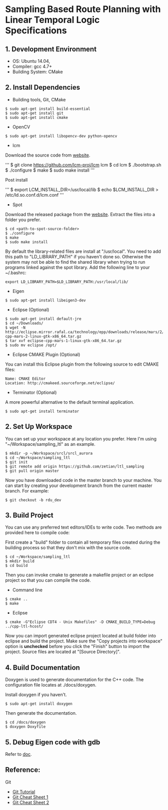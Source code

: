 # Sampling Based Route Planning with Linear Temporal Logic Specifications

## 1. Development Environment

* OS: Ubuntu 14.04,
* Compiler: gcc 4.7+
* Building System: CMake

## 2. Install Dependencies

* Building tools, Git, CMake
```
$ sudo apt-get install build-essential
$ sudo apt-get install git
$ sudo apt-get install cmake
```
* OpenCV

```
$ sudo apt-get install libopencv-dev python-opencv
```
* lcm

Download the source code from [website](https://github.com/lcm-proj/lcm).

'''
$ git clone https://github.com/lcm-proj/lcm lcm
$ cd lcm
$ ./bootstrap.sh
$ ./configure
$ make
$ sudo make install
'''

Post install

'''
$ export LCM_INSTALL_DIR=/usr/local/lib
$ echo $LCM_INSTALL_DIR > /etc/ld.so.conf.d/lcm.conf
'''

* Spot

Download the released package from the [website](https://spot.lrde.epita.fr/install.html). Extract the files into a folder you prefer.

```
$ cd <path-to-spot-source-folder>
$ ./configure
$ make
$ sudo make install
```

By default the library-related files are install at "/usr/local". You need to add this path to "LD_LIBRARY_PATH" if you haven't done so. Otherwise the system may not be able to find the shared library when trying to run programs linked against the spot library. Add the following line to your ~/.bashrc:

```
export LD_LIBRARY_PATH=$LD_LIBRARY_PATH:/usr/local/lib/
```

* Eigen

```
$ sudo apt-get install libeigen3-dev
```

* Eclipse (Optional)
```
$ sudo apt-get install default-jre
$ cd ~/Downloads/
$ wget -N http://eclipse.mirror.rafal.ca/technology/epp/downloads/release/mars/2/eclipse-cpp-mars-2-linux-gtk-x86_64.tar.gz
$ tar xvf eclipse-cpp-mars-1-linux-gtk-x86_64.tar.gz
$ sudo mv eclipse /opt/
```

* Eclipse CMAKE Plugin (Optional)

You can install this Eclipse plugin from the following source to edit CMAKE files:
```
Name: CMAKE Editor
Location: http://cmakeed.sourceforge.net/eclipse/
```

* Terminator (Optional)

A more powerful alternative to the default terminal application.
```
$ sudo apt-get install terminator
```

## 2. Set Up Workspace
You can set up your workspace at any location you prefer. Here I'm using "~/Workspace/sampling_ltl" as an example.
```
$ mkdir -p ~/Workspace/srcl/srcl_aurora
$ cd ~/Workspace/sampling_ltl
$ git init
$ git remote add origin https://github.com/zetian/ltl_sampling
$ git pull origin master
```
Now you have downloaded code in the master branch to your machine. You can start by creating your development branch from the current master branch. For example:

```
$ git checkout -b rdu_dev
```

## 3. Build Project
You can use any preferred text editors/IDEs to write code. Two methods are provided here to compile code:

First create a "build" folder to contain all temporary files created during the building process so that they don't mix with the source code.

```
$ cd ~/Workspace/sampling_ltl
$ mkdir build
$ cd build
```

Then you can invoke cmake to generate a makefile project or an eclipse project so that you can compile the code.

* Command line
```
$ cmake ..
$ make
```

* Eclipse
```
$ cmake -G"Eclipse CDT4 - Unix Makefiles" -D CMAKE_BUILD_TYPE=Debug ../cpp-ltl-hcost/
```
Now you can import generated eclipse project located at build folder into eclipse and build the project. Make sure the "Copy projects into workspace" option is **unchecked** before you click the "Finish" button to import the project. Source files are located at "[Source Directory]".

## 4. Build Documentation

Doxygen is used to generate documentation for the C++ code. The configuration file locates at ./docs/doxygen.

Install doxygen if you haven't.

```
$ sudo apt-get install doxygen
```

Then generate the documentation.

```
$ cd /docs/doxygen
$ doxygen Doxyfile
```

## 5. Debug Eigen code with gdb

Refer to [doc](/Eigen_Debug.md).

## Reference:
Git

* [Git Tutorial](http://cleanercode.com/introduction-to-git-talk/introduction-to-git.pdf)
* [Git Cheat Sheet 1](https://www.atlassian.com/dms/wac/images/landing/git/atlassian_git_cheatsheet.pdf)
* [Git Cheat Sheet 2](https://training.github.com/kit/downloads/github-git-cheat-sheet.pdf)
